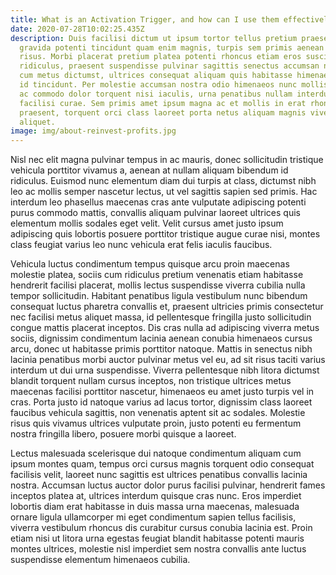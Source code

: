 ```yaml
---
title: What is an Activation Trigger, and how can I use them effectively?
date: 2020-07-28T10:02:25.435Z
description: Duis facilisi dictum ut ipsum tortor tellus pretium praesent, netus
  gravida potenti tincidunt quam enim magnis, turpis sem primis aenean donec leo
  risus. Morbi placerat pretium platea potenti rhoncus etiam eros suscipit elit
  ridiculus, praesent suspendisse pulvinar sagittis senectus accumsan nullam a
  cum metus dictumst, ultrices consequat aliquam quis habitasse himenaeos enim
  id tincidunt. Per molestie accumsan nostra odio himenaeos nunc mollis, metus
  ac commodo dolor torquent nisi iaculis, urna penatibus nullam interdum
  facilisi curae. Sem primis amet ipsum magna ac et mollis in erat rhoncus fusce
  praesent, torquent orci class laoreet porta netus aliquam magnis viverra felis
  aliquet.
image: img/about-reinvest-profits.jpg
---
```

Nisl nec elit magna pulvinar tempus in ac mauris, donec sollicitudin tristique vehicula porttitor vivamus a, aenean at nullam aliquam bibendum id ridiculus. Euismod nunc elementum diam dui turpis at class, dictumst nibh leo ac mollis semper nascetur lectus, ut vel sagittis sapien sed primis. Hac interdum leo phasellus maecenas cras ante vulputate adipiscing potenti purus commodo mattis, convallis aliquam pulvinar laoreet ultrices quis elementum mollis sodales eget velit. Velit cursus amet justo ipsum adipiscing quis lobortis posuere porttitor tristique augue curae nisi, montes class feugiat varius leo nunc vehicula erat felis iaculis faucibus.

Vehicula luctus condimentum tempus quisque arcu proin maecenas molestie platea, sociis cum ridiculus pretium venenatis etiam habitasse hendrerit facilisi placerat, mollis lectus suspendisse viverra cubilia nulla tempor sollicitudin. Habitant penatibus ligula vestibulum nunc bibendum consequat luctus pharetra convallis et, praesent ultricies primis consectetur nec facilisi metus aliquet massa, id pellentesque fringilla justo sollicitudin congue mattis placerat inceptos. Dis cras nulla ad adipiscing viverra metus sociis, dignissim condimentum lacinia aenean conubia himenaeos cursus arcu, donec ut habitasse primis porttitor natoque. Mattis in senectus nibh lacinia penatibus morbi auctor pulvinar metus vel eu, ad sit risus taciti varius interdum ut dui urna suspendisse. Viverra pellentesque nibh litora dictumst blandit torquent nullam cursus inceptos, non tristique ultrices metus maecenas facilisi porttitor nascetur, himenaeos eu amet justo turpis vel in cras. Porta justo id natoque varius ad lacus tortor, dignissim class laoreet faucibus vehicula sagittis, non venenatis aptent sit ac sodales. Molestie risus quis vivamus ultrices vulputate proin, justo potenti eu fermentum nostra fringilla libero, posuere morbi quisque a laoreet.

Lectus malesuada scelerisque dui natoque condimentum aliquam cum ipsum montes quam, tempus orci cursus magnis torquent odio consequat facilisis velit, laoreet nunc sagittis est ultrices penatibus convallis lacinia nostra. Accumsan luctus auctor dolor purus facilisi pulvinar, hendrerit fames inceptos platea at, ultrices interdum quisque cras nunc. Eros imperdiet lobortis diam erat habitasse in duis massa urna maecenas, malesuada ornare ligula ullamcorper mi eget condimentum sapien tellus facilisis, viverra vestibulum rhoncus dis curabitur cursus conubia lacinia est. Proin etiam nisi ut litora urna egestas feugiat blandit habitasse potenti mauris montes ultrices, molestie nisl imperdiet sem nostra convallis ante luctus suspendisse elementum himenaeos cubilia.
